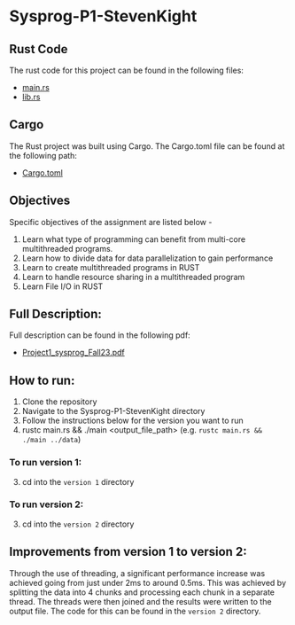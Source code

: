 # Sysprog-P1-StevenKight

## Rust Code
The rust code for this project can be found in the following files:
- [main.rs](./Sysprog-P1-StevenKight/src/main.rs)
- [lib.rs](./Sysprog-P1-StevenKight/src/lib.rs)

## Cargo
The Rust project was built using Cargo. The Cargo.toml file can be found at the following path:
- [Cargo.toml](./Sysprog-P1-StevenKight/Cargo.toml)

## Objectives
Specific objectives of the assignment are listed below - 
1. Learn what type of programming can benefit from multi-core multithreaded programs.
2. Learn how to divide data for data parallelization to gain performance
3. Learn to create multithreaded programs in RUST
4. Learn to handle resource sharing in a multithreaded program
5. Learn File I/O in RUST

## Full Description:
Full description can be found in the following pdf:
- [Project1_sysprog_Fall23.pdf](https://github.com/StevenKight/Sysprog-P1-StevenKight/files/12716300/Project1_sysprog_Fall23.pdf)

## How to run:
1. Clone the repository
2. Navigate to the Sysprog-P1-StevenKight directory
3. Follow the instructions below for the version you want to run
4. rustc main.rs && ./main <output_file_path> (e.g. `rustc main.rs && ./main ../data`)

### To run version 1:
3. cd into the `version 1` directory

### To run version 2:
3. cd into the `version 2` directory

## Improvements from version 1 to version 2:

Through the use of threading, a significant performance increase was achieved going from just under 2ms to around 0.5ms. This was achieved by splitting the data into 4 chunks and processing each chunk in a separate thread. The threads were then joined and the results were written to the output file. The code for this can be found in the `version 2` directory.